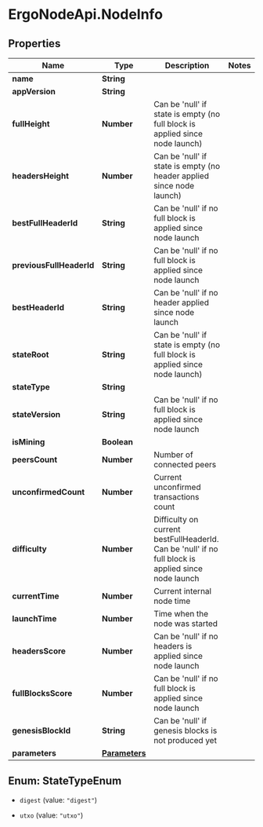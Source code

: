 # ErgoNodeApi.NodeInfo

## Properties

Name | Type | Description | Notes
------------ | ------------- | ------------- | -------------
**name** | **String** |  | 
**appVersion** | **String** |  | 
**fullHeight** | **Number** | Can be &#39;null&#39; if state is empty (no full block is applied since node launch) | 
**headersHeight** | **Number** | Can be &#39;null&#39; if state is empty (no header applied since node launch) | 
**bestFullHeaderId** | **String** | Can be &#39;null&#39; if no full block is applied since node launch | 
**previousFullHeaderId** | **String** | Can be &#39;null&#39; if no full block is applied since node launch | 
**bestHeaderId** | **String** | Can be &#39;null&#39; if no header applied since node launch | 
**stateRoot** | **String** | Can be &#39;null&#39; if state is empty (no full block is applied since node launch) | 
**stateType** | **String** |  | 
**stateVersion** | **String** | Can be &#39;null&#39; if no full block is applied since node launch | 
**isMining** | **Boolean** |  | 
**peersCount** | **Number** | Number of connected peers | 
**unconfirmedCount** | **Number** | Current unconfirmed transactions count | 
**difficulty** | **Number** | Difficulty on current bestFullHeaderId. Can be &#39;null&#39; if no full block is applied since node launch | 
**currentTime** | **Number** | Current internal node time | 
**launchTime** | **Number** | Time when the node was started | 
**headersScore** | **Number** | Can be &#39;null&#39; if no headers is applied since node launch | 
**fullBlocksScore** | **Number** | Can be &#39;null&#39; if no full block is applied since node launch | 
**genesisBlockId** | **String** | Can be &#39;null&#39; if genesis blocks is not produced yet | 
**parameters** | [**Parameters**](Parameters.md) |  | 



## Enum: StateTypeEnum


* `digest` (value: `"digest"`)

* `utxo` (value: `"utxo"`)




